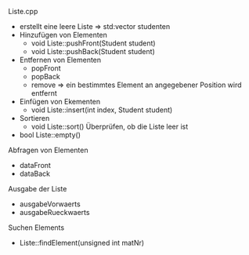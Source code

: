 Liste.cpp
- erstellt eine leere Liste => std:vector<Student> studenten
- Hinzufügen von Elementen
  - void Liste::pushFront(Student student)
  - void Liste::pushBack(Student student)
- Entfernen von Elementen
  - popFront
  - popBack
  - remove => ein bestimmtes Element an angegebener Position wird entfernt
- Einfügen von Ekementen
  - void Liste::insert(int index, Student student)
- Sortieren 
  - void Liste::sort()
Überprüfen, ob die Liste leer ist
- bool Liste::empty()

Abfragen von Elementen 
- dataFront
- dataBack

Ausgabe der Liste 
- ausgabeVorwaerts
- ausgabeRueckwaerts

Suchen Elements
- Liste::findElement(unsigned int matNr) 
